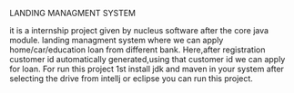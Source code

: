 LANDING MANAGMENT SYSTEM


it is a internship project given by nucleus software after the core java module.
landing managment system where we can apply home/car/education loan from different bank.
Here,after registration customer id automatically generated,using that customer id we can apply for loan. 
For run this project 1st install jdk and maven in your system after selecting the drive from intellj or eclipse you can run this project.
